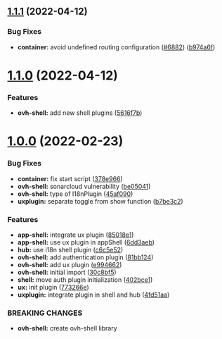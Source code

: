 ## [1.1.1](https://github.com/ovh/manager/compare/@ovh-ux/shell@1.1.0...@ovh-ux/shell@1.1.1) (2022-04-12)


### Bug Fixes

* **container:** avoid undefined routing configuration ([#6882](https://github.com/ovh/manager/issues/6882)) ([b974a6f](https://github.com/ovh/manager/commit/b974a6fb77df9ee6f66b67b06324ba4cb075969f))



# [1.1.0](https://github.com/ovh/manager/compare/@ovh-ux/shell@1.0.0...@ovh-ux/shell@1.1.0) (2022-04-12)


### Features

* **ovh-shell:** add new shell plugins ([5616f7b](https://github.com/ovh/manager/commit/5616f7bf829404510e86fa26cf2dd06facfc65a8))



# [1.0.0](https://github.com/ovh/manager/compare/@ovh-ux/shell@0.0.0...@ovh-ux/shell@1.0.0) (2022-02-23)


### Bug Fixes

* **container:** fix start script ([378e966](https://github.com/ovh/manager/commit/378e96600df9e6d79e4a5887b8a3b90dbfedeeba))
* **ovh-shell:** sonarcloud vulnerability ([be05041](https://github.com/ovh/manager/commit/be050411b80dc6dae109a74a9279bd5e98be3810))
* **ovh-shell:** type of I18nPlugin ([45af090](https://github.com/ovh/manager/commit/45af090c37d89ee91f95f65b71c61e1063a2a18b))
* **uxplugin:** separate toggle from show function ([b7be3c2](https://github.com/ovh/manager/commit/b7be3c2c78f887adc0a25bad98893972ab0a60d1))


### Features

* **app-shell:** integrate ux plugin ([85018e1](https://github.com/ovh/manager/commit/85018e1d09c08a53e133034e519da390acd3ecf8))
* **app-shell:** use ux plugin in appShell ([6dd3aeb](https://github.com/ovh/manager/commit/6dd3aebdd2d2c142a6b8060623518308d0c49271))
* **hub:** use i18n shell plugin ([c6c5e52](https://github.com/ovh/manager/commit/c6c5e529442c33ca4612b9e150d599be79515c8a))
* **ovh-shell:** add authentication plugin ([81bb124](https://github.com/ovh/manager/commit/81bb124c213c6a5de45821103f95bfee67a3cd7d))
* **ovh-shell:** add ux plugin ([e994662](https://github.com/ovh/manager/commit/e994662ddf57fba7a118f5eac7d88e12d4b47c3d))
* **ovh-shell:** initial import ([30c8bf5](https://github.com/ovh/manager/commit/30c8bf5bf743731eadca2cec261e87fcfc90133e))
* **shell:** move auth plugin initialization ([402bce1](https://github.com/ovh/manager/commit/402bce1f2f590c398761072172808905ba15eca3))
* **ux:** init plugin ([773266e](https://github.com/ovh/manager/commit/773266ebaeec9adb5378a24f0e7fe5d676036d3c))
* **uxplugin:** integrate plugin in shell and hub ([4fd51aa](https://github.com/ovh/manager/commit/4fd51aa3eda219b80e96d2e18bcf530d6972bd28))


### BREAKING CHANGES

* **ovh-shell:** create ovh-shell library



